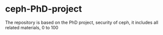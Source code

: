 # ceph-PhD-project
The repository is based on the PhD project, security of ceph, it includes all related materials, 0 to 100
